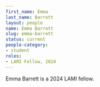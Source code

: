 ```yaml
---
first_name: Emma
last_name: Barrett
layout: people
name: Emma Barrett
slug: emma-barrett
status: current
people-category:
- student
roles:
- LAMI Fellow, 2024
---
```

Emma Barrett is a 2024 LAMI fellow.